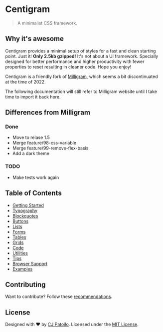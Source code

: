 # Centigram

> A minimalist CSS framework.

## Why it's awesome

Centigram provides a minimal setup of styles for a fast and clean starting
point. Just it! **Only 2.5kb gzipped!** It's not about a UI
framework. Specially designed for better performance and higher productivity
with fewer properties to reset resulting in cleaner code. Hope you enjoy!

Centigram is a friendly fork of [Milligram](https://milligram.io/), which
seems a bit discontinuated at the time of 2022.

The following documentation will still refer to Milligram website until I take
time to import it back here.

## Differences from Milligram

### Done

- Move to relase 1.5
- Merge feature/98-css-variable
- Merge feature/99-remove-flex-basis
- Add a dark theme

### TODO

- Make tests work again

## Table of Contents

- [Getting Started](https://milligram.io/#getting-started)
- [Typography](https://milligram.io/#typography)
- [Blockquotes](https://milligram.io/#blockquotes)
- [Buttons](https://milligram.io/#buttons)
- [Lists](https://milligram.io/#lists)
- [Forms](https://milligram.io/#forms)
- [Tables](https://milligram.io/#tables)
- [Grids](https://milligram.io/#grids)
- [Code](https://milligram.io/#code)
- [Utilities](https://milligram.io/#utilities)
- [Tips](https://milligram.io/#tips)
- [Browser Support](https://milligram.io/#browser-support)
- [Examples](https://milligram.io/#examples)

## Contributing

Want to contribute? Follow these
[recommendations](https://github.com/milouse/centigram/contribute).

## License

Designed with ♥ by [CJ Patoilo](https://twitter.com/cjpatoilo). Licensed under
the [MIT License](https://cjpatoilo.com/license).
